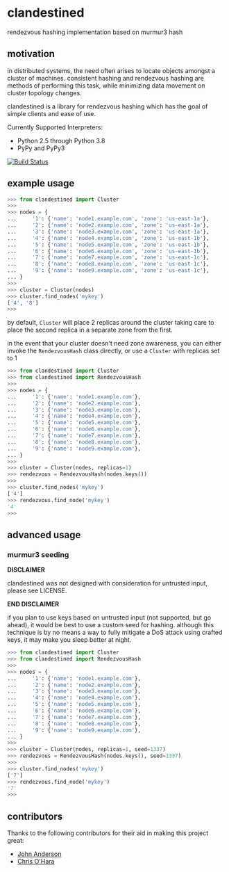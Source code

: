 clandestined
===========

rendezvous hashing implementation based on murmur3 hash


## motivation

in distributed systems, the need often arises to locate objects amongst a
cluster of machines. consistent hashing and rendezvous hashing are methods of
performing this task, while minimizing data movement on cluster topology
changes.

clandestined is a library for rendezvous hashing which has the goal of simple
clients and ease of use.

Currently Supported Interpreters:
  - Python 2.5 through Python 3.8
  - PyPy and PyPy3

[![Build Status](https://travis-ci.org/ewdurbin/clandestined-python.svg?branch=master)](https://travis-ci.org/ewdurbin/clandestined-python)

## example usage

```python
>>> from clandestined import Cluster
>>>
>>> nodes = {
...     '1': {'name': 'node1.example.com', 'zone': 'us-east-1a'},
...     '2': {'name': 'node2.example.com', 'zone': 'us-east-1a'},
...     '3': {'name': 'node3.example.com', 'zone': 'us-east-1a'},
...     '4': {'name': 'node4.example.com', 'zone': 'us-east-1b'},
...     '5': {'name': 'node5.example.com', 'zone': 'us-east-1b'},
...     '6': {'name': 'node6.example.com', 'zone': 'us-east-1b'},
...     '7': {'name': 'node7.example.com', 'zone': 'us-east-1c'},
...     '8': {'name': 'node8.example.com', 'zone': 'us-east-1c'},
...     '9': {'name': 'node9.example.com', 'zone': 'us-east-1c'},
... }
>>>
>>> cluster = Cluster(nodes)
>>> cluster.find_nodes('mykey')
['4', '8']
>>>
```

by default, `Cluster` will place 2 replicas around the cluster taking care to
place the second replica in a separate zone from the first.

in the event that your cluster doesn't need zone awareness, you can either
invoke the `RendezvousHash` class directly, or use a `Cluster` with replicas
set to 1

```python
>>> from clandestined import Cluster
>>> from clandestined import RendezvousHash
>>>
>>> nodes = {
...     '1': {'name': 'node1.example.com'},
...     '2': {'name': 'node2.example.com'},
...     '3': {'name': 'node3.example.com'},
...     '4': {'name': 'node4.example.com'},
...     '5': {'name': 'node5.example.com'},
...     '6': {'name': 'node6.example.com'},
...     '7': {'name': 'node7.example.com'},
...     '8': {'name': 'node8.example.com'},
...     '9': {'name': 'node9.example.com'},
... }
>>>
>>> cluster = Cluster(nodes, replicas=1)
>>> rendezvous = RendezvousHash(nodes.keys())
>>>
>>> cluster.find_nodes('mykey')
['4']
>>> rendezvous.find_node('mykey')
'4'
>>>
```

## advanced usage

### murmur3 seeding

**DISCLAIMER**

clandestined was not designed with consideration for untrusted input, please
see LICENSE.

**END DISCLAIMER**

if you plan to use keys based on untrusted input (not supported, but go
ahead), it would be best to use a custom seed for hashing. although this
technique is by no means a way to fully mitigate a DoS attack using crafted
keys, it may make you sleep better at night.

```python
>>> from clandestined import Cluster
>>> from clandestined import RendezvousHash
>>>
>>> nodes = {
...     '1': {'name': 'node1.example.com'},
...     '2': {'name': 'node2.example.com'},
...     '3': {'name': 'node3.example.com'},
...     '4': {'name': 'node4.example.com'},
...     '5': {'name': 'node5.example.com'},
...     '6': {'name': 'node6.example.com'},
...     '7': {'name': 'node7.example.com'},
...     '8': {'name': 'node8.example.com'},
...     '9': {'name': 'node9.example.com'},
... }
>>>
>>> cluster = Cluster(nodes, replicas=1, seed=1337)
>>> rendezvous = RendezvousHash(nodes.keys(), seed=1337)
>>>
>>> cluster.find_nodes('mykey')
['7']
>>> rendezvous.find_node('mykey')
'7'
>>>
```

## contributors

Thanks to the following contributors for their aid in making this project great:

- [John Anderson](https://github.com/sontek)
- [Chris O'Hara](https://github.com/chriso)
